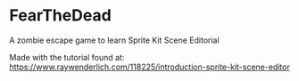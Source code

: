 # FearTheDead
A zombie escape game to learn Sprite Kit Scene Editorial

Made with the tutorial found at: https://www.raywenderlich.com/118225/introduction-sprite-kit-scene-editor
